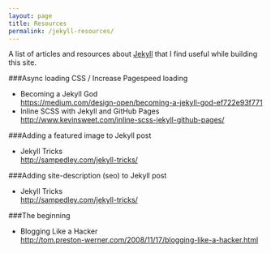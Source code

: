 ```yaml
---
layout: page
title: Resources
permalink: /jekyll-resources/
---
```


A list of articles and resources about [Jekyll](http://jekyllrb.com/) that I find useful while building this site.

###Async loading CSS / Increase Pagespeed loading
 * 	Becoming a Jekyll God  
	<https://medium.com/design-open/becoming-a-jekyll-god-ef722e93f771>
 *	Inline SCSS with Jekyll and GitHub Pages  
	<http://www.kevinsweet.com/inline-scss-jekyll-github-pages/>

###Adding a featured image to Jekyll post 
 * 	Jekyll Tricks   
	<http://sampedley.com/jekyll-tricks/>

###Adding site-description (seo) to Jekyll post
 * 	Jekyll Tricks   
	<http://sampedley.com/jekyll-tricks/>

###The beginning
 *	Blogging Like a Hacker  
	<http://tom.preston-werner.com/2008/11/17/blogging-like-a-hacker.html>
